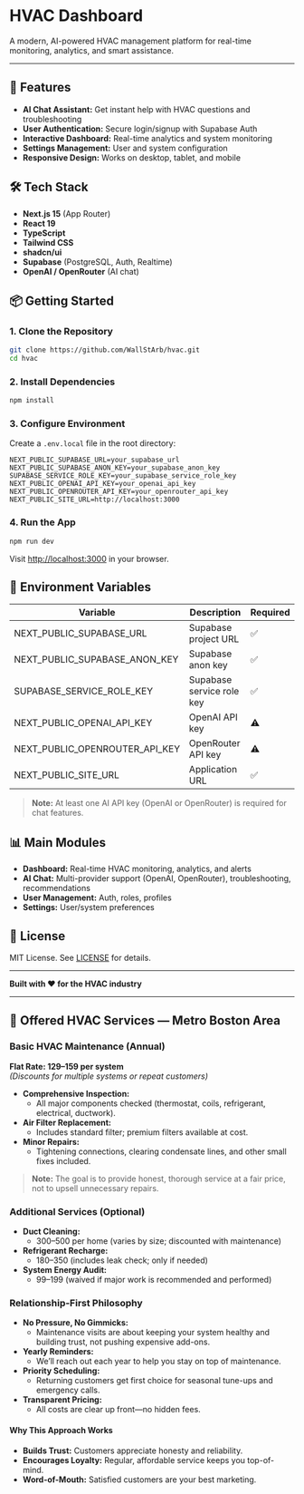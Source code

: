 # HVAC Dashboard

A modern, AI-powered HVAC management platform for real-time monitoring, analytics, and smart assistance.

---

## 🚀 Features

- **AI Chat Assistant:** Get instant help with HVAC questions and troubleshooting
- **User Authentication:** Secure login/signup with Supabase Auth
- **Interactive Dashboard:** Real-time analytics and system monitoring
- **Settings Management:** User and system configuration
- **Responsive Design:** Works on desktop, tablet, and mobile

## 🛠 Tech Stack

- **Next.js 15** (App Router)
- **React 19**
- **TypeScript**
- **Tailwind CSS**
- **shadcn/ui**
- **Supabase** (PostgreSQL, Auth, Realtime)
- **OpenAI / OpenRouter** (AI chat)

## 📦 Getting Started

### 1. Clone the Repository
```bash
git clone https://github.com/WallStArb/hvac.git
cd hvac
```

### 2. Install Dependencies
```bash
npm install
```

### 3. Configure Environment
Create a `.env.local` file in the root directory:

```env
NEXT_PUBLIC_SUPABASE_URL=your_supabase_url
NEXT_PUBLIC_SUPABASE_ANON_KEY=your_supabase_anon_key
SUPABASE_SERVICE_ROLE_KEY=your_supabase_service_role_key
NEXT_PUBLIC_OPENAI_API_KEY=your_openai_api_key
NEXT_PUBLIC_OPENROUTER_API_KEY=your_openrouter_api_key
NEXT_PUBLIC_SITE_URL=http://localhost:3000
```

### 4. Run the App
```bash
npm run dev
```

Visit [http://localhost:3000](http://localhost:3000) in your browser.

## 🔐 Environment Variables

| Variable                        | Description                  | Required |
|----------------------------------|------------------------------|----------|
| NEXT_PUBLIC_SUPABASE_URL         | Supabase project URL         | ✅       |
| NEXT_PUBLIC_SUPABASE_ANON_KEY    | Supabase anon key            | ✅       |
| SUPABASE_SERVICE_ROLE_KEY        | Supabase service role key    | ✅       |
| NEXT_PUBLIC_OPENAI_API_KEY       | OpenAI API key               | ⚠️       |
| NEXT_PUBLIC_OPENROUTER_API_KEY   | OpenRouter API key           | ⚠️       |
| NEXT_PUBLIC_SITE_URL             | Application URL              | ✅       |

> **Note:** At least one AI API key (OpenAI or OpenRouter) is required for chat features.

## 📊 Main Modules

- **Dashboard:** Real-time HVAC monitoring, analytics, and alerts
- **AI Chat:** Multi-provider support (OpenAI, OpenRouter), troubleshooting, recommendations
- **User Management:** Auth, roles, profiles
- **Settings:** User/system preferences

## 📝 License

MIT License. See [LICENSE](LICENSE) for details.

---

**Built with ❤️ for the HVAC industry**

---

## 🧰 Offered HVAC Services — Metro Boston Area

### Basic HVAC Maintenance (Annual)

**Flat Rate: $129–$159 per system**  
*(Discounts for multiple systems or repeat customers)*

- **Comprehensive Inspection:**
  - All major components checked (thermostat, coils, refrigerant, electrical, ductwork).
- **Air Filter Replacement:**
  - Includes standard filter; premium filters available at cost.
- **Minor Repairs:**
  - Tightening connections, clearing condensate lines, and other small fixes included.

> **Note:** The goal is to provide honest, thorough service at a fair price, not to upsell unnecessary repairs.

### Additional Services (Optional)

- **Duct Cleaning:**
  - $300–$500 per home (varies by size; discounted with maintenance)
- **Refrigerant Recharge:**
  - $180–$350 (includes leak check; only if needed)
- **System Energy Audit:**
  - $99–$199 (waived if major work is recommended and performed)

### Relationship-First Philosophy

- **No Pressure, No Gimmicks:**
  - Maintenance visits are about keeping your system healthy and building trust, not pushing expensive add-ons.
- **Yearly Reminders:**
  - We’ll reach out each year to help you stay on top of maintenance.
- **Priority Scheduling:**
  - Returning customers get first choice for seasonal tune-ups and emergency calls.
- **Transparent Pricing:**
  - All costs are clear up front—no hidden fees.

#### Why This Approach Works

- **Builds Trust:** Customers appreciate honesty and reliability.
- **Encourages Loyalty:** Regular, affordable service keeps you top-of-mind.
- **Word-of-Mouth:** Satisfied customers are your best marketing. 